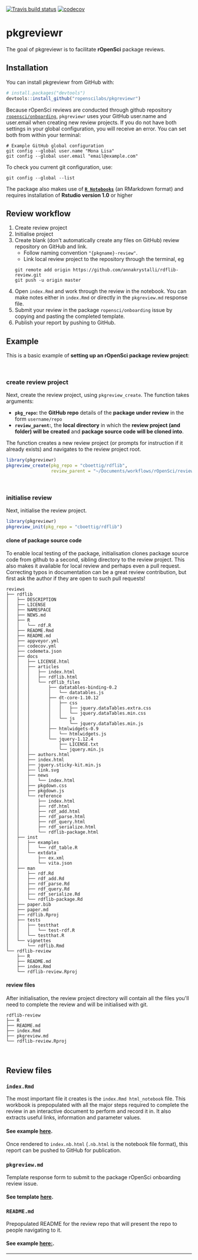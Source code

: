 
[![Travis build status](https://travis-ci.org/ropenscilabs/pkgreviewr.svg?branch=master)](https://travis-ci.org/ropenscilabs/pkgreviewr)
[![codecov](https://codecov.io/gh/ropenscilabs/pkgreviewr/branch/master/graph/badge.svg)](https://codecov.io/gh/ropenscilabs/pkgreviewr)

# pkgreviewr

The goal of pkgreviewr is to facilitate **rOpenSci** package reviews.

## Installation

You can install pkgreviewr from GitHub with:


``` r
# install.packages("devtools")
devtools::install_github("ropenscilabs/pkgreviewr")
```


Because rOpenSci reviews are conducted through github repository [`ropensci/onboarding`](https://github.com/ropensci/onboarding), `pkgreviewr` uses your GitHub user.name and user.email when creating new review projects. If you do not have both settings in your global configuration, you will receive an error. You can set both from within your terminal:

```
# Example GitHub global configuration
git config --global user.name "Mona Lisa"
git config --global user.email "email@example.com"
```

To check you current git configuration, use:
```
git config --global --list
```

The package also makes use of [**`R Notebooks`**](https://rmarkdown.rstudio.com/r_notebooks.html) (an RMarkdown format) and requires installation of **Rstudio version 1.0** or higher 

## Review workflow

1. Create review project 
1. Initialise project
1. Create blank (don't automatically create any files on GitHub) review repository on GitHub and link. 
    - Follow naming convention `"{pkgname}-review"`.
    - Link local review project to the repository through the terminal, eg
    ```
    git remote add origin https://github.com/annakrystalli/rdflib-review.git
    git push -u origin master
    ```
1. Open `index.Rmd` and work through the review in the notebook. You can make notes either in `index.Rmd` or directly in the `pkgreview.md` response file.
1. Submit your review in the package `ropensci/onboarding` issue by copying and pasting the completed template.
1. Publish your report by pushing to GitHub.

## Example

This is a basic example of **setting up an rOpenSci package review project**:

<br>

### create review project

Next, create the review project, using `pkgreview_create`. The function takes arguments:

* **`pkg_repo`:** the **GitHub repo** details of the **package under review** in the form `username/repo` 
* **`review_parent`:**, the **local directory** in which the **review project (and folder) will be created** and **package source code will be cloned into**.

The function creates a new review project (or prompts for instruction if it already exists) and navigates to the review project root. 

``` r
library(pkgreviewr)
pkgreview_create(pkg_repo = "cboettig/rdflib", 
                 review_parent = "~/Documents/workflows/rOpenSci/reviews/")
```
<br>

### initialise review

Next, initialise the review project.

``` r
library(pkgreviewr)
pkgreview_init(pkg_repo = "cboettig/rdflib")

```

#### clone of package source code

To enable local testing of the package, initialisation clones package source code from github to a second, sibling directory to the review project. This also makes it available for local review and perhaps even a pull request. Correcting typos in documentation can be a great review contribution, but first ask the author if they are open to such pull requests!

```
reviews
├── rdflib
│   ├── DESCRIPTION
│   ├── LICENSE
│   ├── NAMESPACE
│   ├── NEWS.md
│   ├── R
│   │   └── rdf.R
│   ├── README.Rmd
│   ├── README.md
│   ├── appveyor.yml
│   ├── codecov.yml
│   ├── codemeta.json
│   ├── docs
│   │   ├── LICENSE.html
│   │   ├── articles
│   │   │   ├── index.html
│   │   │   ├── rdflib.html
│   │   │   └── rdflib_files
│   │   │       ├── datatables-binding-0.2
│   │   │       │   └── datatables.js
│   │   │       ├── dt-core-1.10.12
│   │   │       │   ├── css
│   │   │       │   │   ├── jquery.dataTables.extra.css
│   │   │       │   │   └── jquery.dataTables.min.css
│   │   │       │   └── js
│   │   │       │       └── jquery.dataTables.min.js
│   │   │       ├── htmlwidgets-0.9
│   │   │       │   └── htmlwidgets.js
│   │   │       └── jquery-1.12.4
│   │   │           ├── LICENSE.txt
│   │   │           └── jquery.min.js
│   │   ├── authors.html
│   │   ├── index.html
│   │   ├── jquery.sticky-kit.min.js
│   │   ├── link.svg
│   │   ├── news
│   │   │   └── index.html
│   │   ├── pkgdown.css
│   │   ├── pkgdown.js
│   │   └── reference
│   │       ├── index.html
│   │       ├── rdf.html
│   │       ├── rdf_add.html
│   │       ├── rdf_parse.html
│   │       ├── rdf_query.html
│   │       ├── rdf_serialize.html
│   │       └── rdflib-package.html
│   ├── inst
│   │   ├── examples
│   │   │   └── rdf_table.R
│   │   └── extdata
│   │       ├── ex.xml
│   │       └── vita.json
│   ├── man
│   │   ├── rdf.Rd
│   │   ├── rdf_add.Rd
│   │   ├── rdf_parse.Rd
│   │   ├── rdf_query.Rd
│   │   ├── rdf_serialize.Rd
│   │   └── rdflib-package.Rd
│   ├── paper.bib
│   ├── paper.md
│   ├── rdflib.Rproj
│   ├── tests
│   │   ├── testthat
│   │   │   └── test-rdf.R
│   │   └── testthat.R
│   └── vignettes
│       └── rdflib.Rmd
└── rdflib-review
    ├── R
    ├── README.md
    ├── index.Rmd
    └── rdflib-review.Rproj

```

#### review files

After initialisation, the review project directory will contain all the files you'll need to complete the review and will be initialised with git.

```
rdflib-review
├── R
├── README.md
├── index.Rmd
├── pkgreview.md
└── rdflib-review.Rproj
```
<br>


## Review files

### `index.Rmd` 

The most important file it creates is the `index.Rmd html_notebook` file. This workbook is prepopulated with all the major steps required to complete the review in an interactive document to perform and record it in. It also extracts useful links, information and parameter values. 

#### See **example [here](https://github.com/annakrystalli/pkgreviewr/blob/master/inst/examples/example-review-index.Rmd).**

Once rendered to `index.nb.html` (`.nb.html` is the notebook file format), this report can be pushed to GitHub for publication.

### `pkgreview.md` 

Template response form to submit to the package rOpenSci onboarding review issue. 

#### See **template [here](https://github.com/annakrystalli/pkgreviewr/blob/master/inst/examples/example-pkgreview.md)**.

### `README.md` 

Prepopulated README for the review repo that will present the repo to people navigating to it. 

#### See **example [here:](https://github.com/annakrystalli/pkgreviewr/blob/master/inst/examples/example-README.md)**.

***






